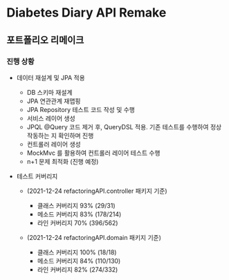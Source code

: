 # __Diabetes Diary API Remake__
## 포트폴리오 리메이크 

### 진행 상황 ###

+ 데이터 재설계 및 JPA 적용
  + DB 스키마 재설계
  + JPA 연관관계 재맵핑
  + JPA Repository 테스트 코드 작성 및 수행
  + 서비스 레이어 생성
  + JPQL @Query 코드 제거 후, QueryDSL 적용. 기존 테스트를 수행하여 정상 작동하는 지 확인하며 진행
  + 컨트롤러 레이어 생성 
  + MockMvc 를 활용하여 컨트롤러 레이어 테스트 수행 
  + n+1 문제 최적화 (진행 예정) 
  

+ 테스트 커버리지 
  + (2021-12-24 refactoringAPI.controller 패키지 기준)
    + 클래스 커버리지 93% (29/31)
    + 메소드 커버리지 83% (178/214)
    + 라인 커버리지 70% (396/562)

  + (2021-12-24 refactoringAPI.domain 패키지 기준)
    + 클래스 커버리지 100% (18/18)
    + 메소드 커버리지 84% (110/130)
    + 라인 커버리지 82% (274/332)